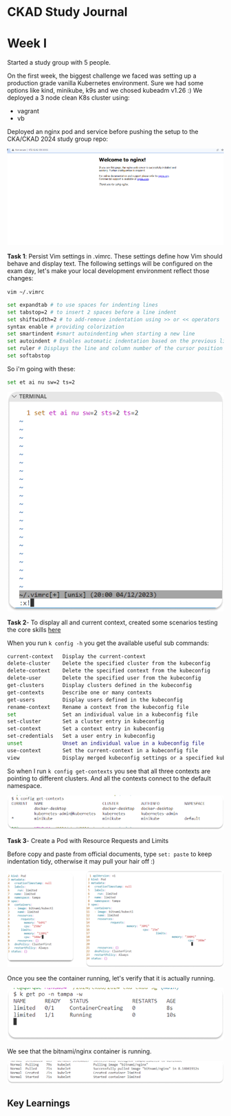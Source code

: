 # CKAD Study Journal


# Week I

Started a study group with 5 people. 

On the first week, the biggest challenge we faced was setting up a production grade vanilla Kubernetes environment. Sure we had some options like kind, minikube, k9s and we chosed kubeadm v1.26 :) We deployed a 3 node clean K8s cluster using:

* vagrant
* vb

Deployed an nginx pod and service before pushing the setup to the CKA/CKAD 2024 study group repo:

![](./assets/20231204205727.png)


**Task 1**: Persist Vim settings in .vimrc. These settings define how Vim should behave and display text. The following settings will be configured on the exam day, let's make your local development environment reflect those changes:

`vim ~/.vimrc`

```sh
set expandtab # to use spaces for indenting lines
set tabstop=2 # to insert 2 spaces before a line indent
set shiftwidth=2 # to add-remove indentation using >> or << operators
syntax enable # providing colorization
set smartindent #smart autoindenting when starting a new line
set autoindent # Enables automatic indentation based on the previous line
set ruler # Displays the line and column number of the cursor position
set softabstop
```


So i'm going with these: 

```sh
set et ai nu sw=2 ts=2
```

![](./assets/image%206.png)



**Task 2**- To display all and current context, created some scenarios testing the core skills [here](https://github.com/colossus06/cka-ckad-study-group-2024/blob/main/week-II-scenarios/1-core-skills-general.md)



When you run `k config -h` you get the available useful sub commands: 

```sh
current-context   Display the current-context
delete-cluster    Delete the specified cluster from the kubeconfig
delete-context    Delete the specified context from the kubeconfig
delete-user       Delete the specified user from the kubeconfig
get-clusters      Display clusters defined in the kubeconfig
get-contexts      Describe one or many contexts
get-users         Display users defined in the kubeconfig
rename-context    Rename a context from the kubeconfig file
set               Set an individual value in a kubeconfig file
set-cluster       Set a cluster entry in kubeconfig
set-context       Set a context entry in kubeconfig
set-credentials   Set a user entry in kubeconfig
unset             Unset an individual value in a kubeconfig file
use-context       Set the current-context in a kubeconfig file
view              Display merged kubeconfig settings or a specified kubeconfig file
```

So when I run `k config get-contexts` you see that all three contexts are pointing to different clusters. And all the contexts connect to the default namespace. 


![](./assets/image%205.png)


**Task 3**- Create a Pod with Resource Requests and Limits

Before copy and paste from official documents, type `set: paste` to keep indentation tidy, otherwise it may pull your hair off :)

![](./assets/Group%201.png)


Once you see the container running, let's verify that it is actually running.

![](./assets/image%209.png)

We see that the bitnami/nginx container is running. 

![](./assets/image%2010.png)

## Key Learnings

